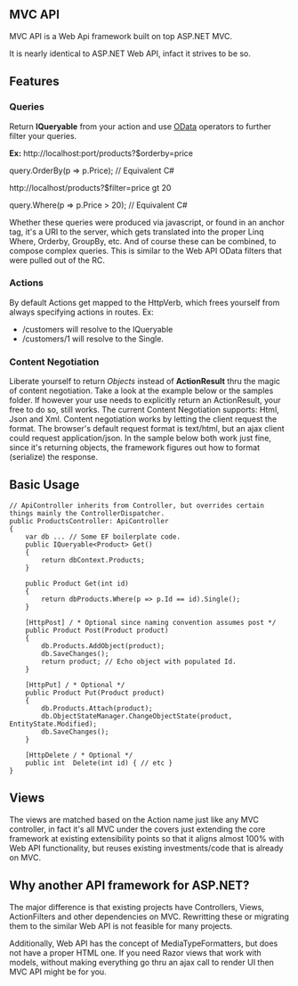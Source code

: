 MVC API
-------

MVC API is a Web Api framework built on top ASP.NET MVC.

It is nearly identical to ASP.NET Web API, infact it strives to be so. 

Features
--------
### Queries
Return **IQueryable** from your action and use [OData](http://www.odata.org/) operators to further filter your queries.

**Ex:** 
http://localhost:port/products?$orderby=price 

query.OrderBy(p => p.Price); // Equivalent C#

http://localhost/products?$filter=price gt 20

query.Where(p => p.Price > 20); // Equivalent C#

Whether these queries were produced via javascript, or found in an anchor tag, it's a URI to the server, which gets translated into the proper Linq Where, Orderby, GroupBy, etc. And of course these can be combined, to compose complex queries.
This is similar to the Web API OData filters that were pulled out of the RC.

### Actions
By default Actions get mapped to the HttpVerb, which frees yourself from always specifying actions in routes.
Ex: 
* /customers will resolve to the IQueryable 
* /customers/1 will resolve to the Single.

### Content Negotiation
Liberate yourself to return *Objects* instead of **ActionResult** thru the magic of content negotiation. Take a look at the example below or the samples folder.
If however your use needs to explicitly return an ActionResult, your free to do so, still works. The current Content Negotiation supports: Html, Json and Xml.
Content negotiation works by letting the client request the format. The browser's default request format is text/html, but an ajax client could request application/json. 
In the sample below both work just fine, since it's returning objects, the framework figures out how to format (serialize) the response.

Basic Usage
-----------

    // ApiController inherits from Controller, but overrides certain things mainly the ControllerDispatcher.
    public ProductsController: ApiController
    {
        var db ... // Some EF boilerplate code.
        public IQueryable<Product> Get()
        {
            return dbContext.Products; 
        }
        
        public Product Get(int id)
        {
            return dbProducts.Where(p => p.Id == id).Single();	
        }
        
        [HttpPost] / * Optional since naming convention assumes post */
        public Product Post(Product product)
        {
            db.Products.AddObject(product);	
            db.SaveChanges();
            return product; // Echo object with populated Id.
        }
        
        [HttpPut] / * Optional */
        public Product Put(Product product)
        {
            db.Products.Attach(product);
            db.ObjectStateManager.ChangeObjectState(product, EntityState.Modified);
            db.SaveChanges();
        }
        
        [HttpDelete / * Optional */
        public int  Delete(int id) { // etc }
    }
Views
-----
The views are matched based on the Action name just like any MVC controller, in fact it's all MVC under the covers just extending the core framework at existing extensibility points so that it aligns almost 100% with Web API functionality, but reuses existing investments/code that is already on MVC.

Why another API framework for ASP.NET?
-----------------------------------------

The major difference is that existing projects have Controllers, Views, ActionFilters and other dependencies on MVC. 
Rewritting these or migrating them to the similar Web API is not feasible for many projects.

Additionally, Web API has the concept of MediaTypeFormatters, but does not have a proper HTML one. 
If you need Razor views that work with models, without making everything go thru an ajax call to render UI then MVC API might be for you.
